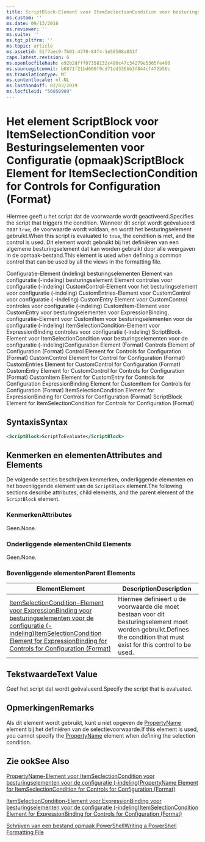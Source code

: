 ```yaml
---
title: ScriptBlock-Element voor ItemSeclectionCondition voor besturingselementen voor de configuratie (-indeling) | Microsoft Docs
ms.custom: ''
ms.date: 09/13/2016
ms.reviewer: ''
ms.suite: ''
ms.tgt_pltfrm: ''
ms.topic: article
ms.assetid: 51f7aec9-7b01-4370-84f4-1e58508a851f
caps.latest.revision: 6
ms.openlocfilehash: e92b2dfff07358132c480c47c34279e5365fe400
ms.sourcegitcommit: b6871f21bd666f9cd71dd336bb3f844cf472b56c
ms.translationtype: MT
ms.contentlocale: nl-NL
ms.lasthandoff: 02/03/2019
ms.locfileid: "56850909"
---
```

# <a name="scriptblock-element-for-itemseclectioncondition-for-controls-for-configuration-format"></a><span data-ttu-id="19223-102">Het element ScriptBlock voor ItemSelectionCondition voor Besturingselementen voor Configuratie (opmaak)</span><span class="sxs-lookup"><span data-stu-id="19223-102">ScriptBlock Element for ItemSeclectionCondition for Controls for Configuration (Format)</span></span>

<span data-ttu-id="19223-103">Hiermee geeft u het script dat de voorwaarde wordt geactiveerd.</span><span class="sxs-lookup"><span data-stu-id="19223-103">Specifies the script that triggers the condition.</span></span> <span data-ttu-id="19223-104">Wanneer dit script wordt geëvalueerd naar `true`, de voorwaarde wordt voldaan, en wordt het besturingselement gebruikt.</span><span class="sxs-lookup"><span data-stu-id="19223-104">When this script is evaluated to `true`, the condition is met, and the control is used.</span></span> <span data-ttu-id="19223-105">Dit element wordt gebruikt bij het definiëren van een algemene besturingselement dat kan worden gebruikt door alle weergaven in de opmaak-bestand.</span><span class="sxs-lookup"><span data-stu-id="19223-105">This element is used when defining a common control that can be used by all the views in the formatting file.</span></span>

<span data-ttu-id="19223-106">Configuratie-Element (indeling) besturingselementen Element van configuratie (-indeling) besturingselement Element controles voor configuratie (-indeling) CustomControl-Element voor het besturingselement voor configuratie (-indeling) CustomEntries-Element voor CustomControl voor configuratie ( -Indeling) CustomEntry Element voor CustomControl controles voor configuratie (-indeling) CustomItem-Element voor CustomEntry voor besturingselementen voor ExpressionBinding, configuratie-Element voor CustomItem voor besturingselementen voor de configuratie (-indeling) ItemSelectionCondition-Element voor ExpressionBinding controles voor configuratie (-indeling) ScriptBlock-Element voor ItemSelectionCondition voor besturingselementen voor de configuratie (-indeling)</span><span class="sxs-lookup"><span data-stu-id="19223-106">Configuration Element (Format) Controls Element of Configuration (Format) Control Element for Controls for Configuration (Format) CustomControl Element for Control for Configuration (Format) CustomEntries Element for CustomControl for Configuration (Format) CustomEntry Element for CustomControl for Controls for Configuration (Format) CustomItem Element for CustomEntry for Controls for Configuration ExpressionBinding Element for CustomItem for Controls for Configuration (Format) ItemSelectionCondition Element for ExpressionBinding for Controls for Configuration (Format) ScriptBlock Element for ItemSelectionCondition for Controls for Configuration (Format)</span></span>

## <a name="syntax"></a><span data-ttu-id="19223-107">Syntaxis</span><span class="sxs-lookup"><span data-stu-id="19223-107">Syntax</span></span>

```xml
<ScriptBlock>ScriptToEvaluate</ScriptBlock>
```

## <a name="attributes-and-elements"></a><span data-ttu-id="19223-108">Kenmerken en elementen</span><span class="sxs-lookup"><span data-stu-id="19223-108">Attributes and Elements</span></span>

<span data-ttu-id="19223-109">De volgende secties beschrijven kenmerken, onderliggende elementen en het bovenliggende element van de `ScriptBlock` element.</span><span class="sxs-lookup"><span data-stu-id="19223-109">The following sections describe attributes, child elements, and the parent element of the `ScriptBlock` element.</span></span>

### <a name="attributes"></a><span data-ttu-id="19223-110">Kenmerken</span><span class="sxs-lookup"><span data-stu-id="19223-110">Attributes</span></span>

<span data-ttu-id="19223-111">Geen.</span><span class="sxs-lookup"><span data-stu-id="19223-111">None.</span></span>

### <a name="child-elements"></a><span data-ttu-id="19223-112">Onderliggende elementen</span><span class="sxs-lookup"><span data-stu-id="19223-112">Child Elements</span></span>

<span data-ttu-id="19223-113">Geen.</span><span class="sxs-lookup"><span data-stu-id="19223-113">None.</span></span>

### <a name="parent-elements"></a><span data-ttu-id="19223-114">Bovenliggende elementen</span><span class="sxs-lookup"><span data-stu-id="19223-114">Parent Elements</span></span>

|<span data-ttu-id="19223-115">Element</span><span class="sxs-lookup"><span data-stu-id="19223-115">Element</span></span>|<span data-ttu-id="19223-116">Description</span><span class="sxs-lookup"><span data-stu-id="19223-116">Description</span></span>|
|-------------|-----------------|
|[<span data-ttu-id="19223-117">ItemSelectionCondition-Element voor ExpressionBinding voor besturingselementen voor de configuratie (-indeling)</span><span class="sxs-lookup"><span data-stu-id="19223-117">ItemSelectionCondition Element for ExpressionBinding for Controls for Configuration (Format)</span></span>](./itemselectioncondition-element-for-expressionbinding-for-controls-for-configuration-format.md)|<span data-ttu-id="19223-118">Hiermee definieert u de voorwaarde die moet bestaan voor dit besturingselement moet worden gebruikt.</span><span class="sxs-lookup"><span data-stu-id="19223-118">Defines the condition that must exist for this control to be used.</span></span>|

## <a name="text-value"></a><span data-ttu-id="19223-119">Tekstwaarde</span><span class="sxs-lookup"><span data-stu-id="19223-119">Text Value</span></span>

<span data-ttu-id="19223-120">Geef het script dat wordt geëvalueerd.</span><span class="sxs-lookup"><span data-stu-id="19223-120">Specify the script that is evaluated.</span></span>

## <a name="remarks"></a><span data-ttu-id="19223-121">Opmerkingen</span><span class="sxs-lookup"><span data-stu-id="19223-121">Remarks</span></span>

<span data-ttu-id="19223-122">Als dit element wordt gebruikt, kunt u niet opgeven de [PropertyName](./propertyname-element-for-itemseclectioncondition-for-controls-for-configuration-format.md) element bij het definiëren van de selectievoorwaarde.</span><span class="sxs-lookup"><span data-stu-id="19223-122">If this element is used, you cannot specify the [PropertyName](./propertyname-element-for-itemseclectioncondition-for-controls-for-configuration-format.md) element when defining the selection condition.</span></span>

## <a name="see-also"></a><span data-ttu-id="19223-123">Zie ook</span><span class="sxs-lookup"><span data-stu-id="19223-123">See Also</span></span>

[<span data-ttu-id="19223-124">PropertyName-Element voor ItemSeclectionCondition voor besturingselementen voor de configuratie (-indeling)</span><span class="sxs-lookup"><span data-stu-id="19223-124">PropertyName Element for ItemSeclectionCondition for Controls for Configuration (Format)</span></span>](./propertyname-element-for-itemseclectioncondition-for-controls-for-configuration-format.md)

[<span data-ttu-id="19223-125">ItemSelectionCondition-Element voor ExpressionBinding voor besturingselementen voor de configuratie (-indeling)</span><span class="sxs-lookup"><span data-stu-id="19223-125">ItemSelectionCondition Element for ExpressionBinding for Controls for Configuration (Format)</span></span>](./itemselectioncondition-element-for-expressionbinding-for-controls-for-configuration-format.md)

[<span data-ttu-id="19223-126">Schrijven van een bestand opmaak PowerShell</span><span class="sxs-lookup"><span data-stu-id="19223-126">Writing a PowerShell Formatting File</span></span>](./writing-a-powershell-formatting-file.md)
